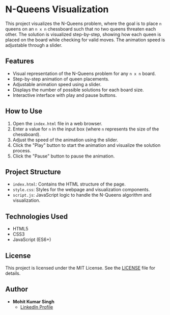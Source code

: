 # N-Queens Visualization

This project visualizes the N-Queens problem, where the goal is to place `n` queens on an `n x n` chessboard such that no two queens threaten each other. The solution is visualized step-by-step, showing how each queen is placed on the board while checking for valid moves. The animation speed is adjustable through a slider.

## Features

- Visual representation of the N-Queens problem for any `n x n` board.
- Step-by-step animation of queen placements.
- Adjustable animation speed using a slider.
- Displays the number of possible solutions for each board size.
- Interactive interface with play and pause buttons.

## How to Use

1. Open the `index.html` file in a web browser.
2. Enter a value for `n` in the input box (where `n` represents the size of the chessboard).
3. Adjust the speed of the animation using the slider.
4. Click the "Play" button to start the animation and visualize the solution process.
5. Click the "Pause" button to pause the animation.

## Project Structure

- `index.html`: Contains the HTML structure of the page.
- `style.css`: Styles for the webpage and visualization components.
- `script.js`: JavaScript logic to handle the N-Queens algorithm and visualization.

## Technologies Used

- HTML5
- CSS3
- JavaScript (ES6+)

## License

This project is licensed under the MIT License. See the [LICENSE](LICENSE) file for details.

## Author

- **Mohit Kumar Singh**
  - [LinkedIn Profile](https://www.linkedin.com/in/mohit-kumar-singh-1b6498270/)
